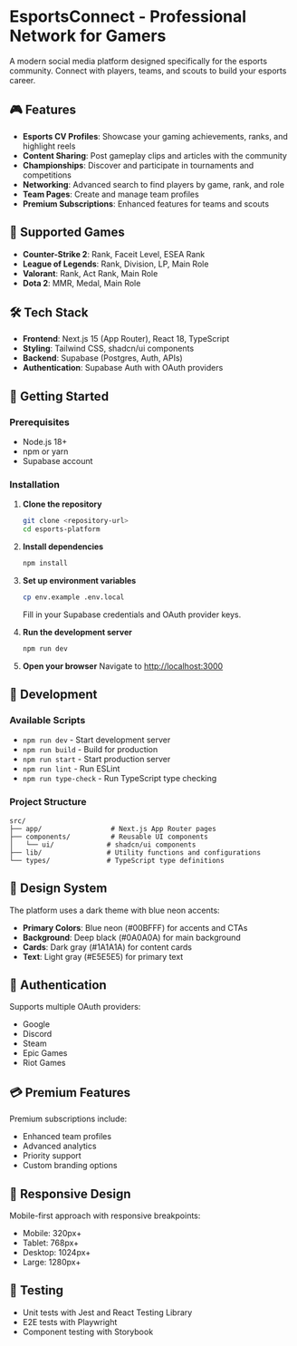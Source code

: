 # EsportsConnect - Professional Network for Gamers

A modern social media platform designed specifically for the esports community. Connect with players, teams, and scouts to build your esports career.

## 🎮 Features

- **Esports CV Profiles**: Showcase your gaming achievements, ranks, and highlight reels
- **Content Sharing**: Post gameplay clips and articles with the community
- **Championships**: Discover and participate in tournaments and competitions
- **Networking**: Advanced search to find players by game, rank, and role
- **Team Pages**: Create and manage team profiles
- **Premium Subscriptions**: Enhanced features for teams and scouts

## 🎯 Supported Games

- **Counter-Strike 2**: Rank, Faceit Level, ESEA Rank
- **League of Legends**: Rank, Division, LP, Main Role
- **Valorant**: Rank, Act Rank, Main Role
- **Dota 2**: MMR, Medal, Main Role

## 🛠 Tech Stack

- **Frontend**: Next.js 15 (App Router), React 18, TypeScript
- **Styling**: Tailwind CSS, shadcn/ui components
- **Backend**: Supabase (Postgres, Auth, APIs)
- **Authentication**: Supabase Auth with OAuth providers

## 🚀 Getting Started

### Prerequisites

- Node.js 18+ 
- npm or yarn
- Supabase account

### Installation

1. **Clone the repository**
   ```bash
   git clone <repository-url>
   cd esports-platform
   ```

2. **Install dependencies**
   ```bash
   npm install
   ```

3. **Set up environment variables**
   ```bash
   cp env.example .env.local
   ```
   
   Fill in your Supabase credentials and OAuth provider keys.

4. **Run the development server**
   ```bash
   npm run dev
   ```

5. **Open your browser**
   Navigate to [http://localhost:3000](http://localhost:3000)

## 🔧 Development

### Available Scripts

- `npm run dev` - Start development server
- `npm run build` - Build for production
- `npm run start` - Start production server
- `npm run lint` - Run ESLint
- `npm run type-check` - Run TypeScript type checking

### Project Structure

```
src/
├── app/                 # Next.js App Router pages
├── components/          # Reusable UI components
│   └── ui/             # shadcn/ui components
├── lib/                # Utility functions and configurations
└── types/              # TypeScript type definitions
```

## 🎨 Design System

The platform uses a dark theme with blue neon accents:

- **Primary Colors**: Blue neon (#00BFFF) for accents and CTAs
- **Background**: Deep black (#0A0A0A) for main background
- **Cards**: Dark gray (#1A1A1A) for content cards
- **Text**: Light gray (#E5E5E5) for primary text

## 🔐 Authentication

Supports multiple OAuth providers:
- Google
- Discord
- Steam
- Epic Games
- Riot Games

## 💳 Premium Features

Premium subscriptions include:
- Enhanced team profiles
- Advanced analytics
- Priority support
- Custom branding options

## 📱 Responsive Design

Mobile-first approach with responsive breakpoints:
- Mobile: 320px+
- Tablet: 768px+
- Desktop: 1024px+
- Large: 1280px+

## 🧪 Testing

- Unit tests with Jest and React Testing Library
- E2E tests with Playwright
- Component testing with Storybook